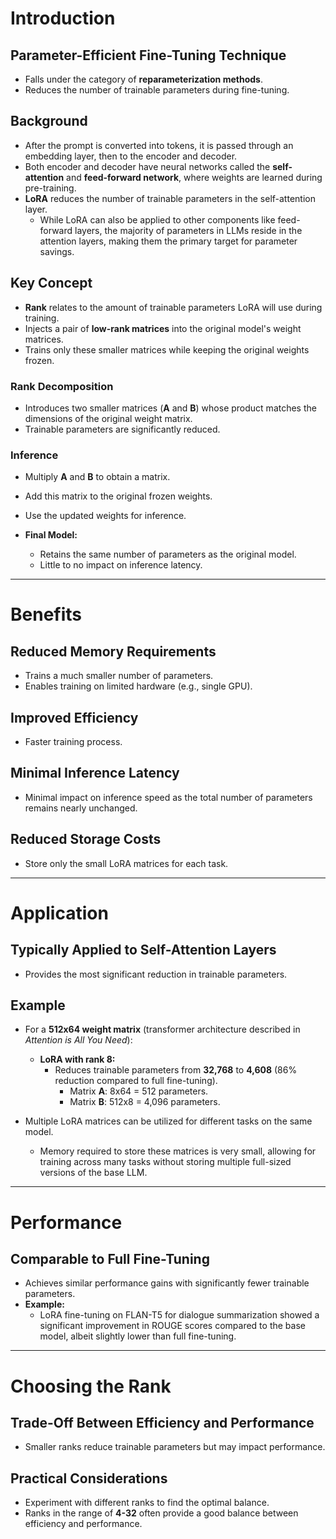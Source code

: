 # Introduction

## Parameter-Efficient Fine-Tuning Technique
- Falls under the category of **reparameterization methods**.  
- Reduces the number of trainable parameters during fine-tuning.  

## Background
- After the prompt is converted into tokens, it is passed through an embedding layer, then to the encoder and decoder.  
- Both encoder and decoder have neural networks called the **self-attention** and **feed-forward network**, where weights are learned during pre-training.  
- **LoRA** reduces the number of trainable parameters in the self-attention layer.  
  - While LoRA can also be applied to other components like feed-forward layers, the majority of parameters in LLMs reside in the attention layers, making them the primary target for parameter savings.  

## Key Concept
- **Rank** relates to the amount of trainable parameters LoRA will use during training.  
- Injects a pair of **low-rank matrices** into the original model's weight matrices.  
- Trains only these smaller matrices while keeping the original weights frozen.  

### Rank Decomposition
- Introduces two smaller matrices (**A** and **B**) whose product matches the dimensions of the original weight matrix.  
- Trainable parameters are significantly reduced.  

### Inference
- Multiply **A** and **B** to obtain a matrix.  
- Add this matrix to the original frozen weights.  
- Use the updated weights for inference.  

- **Final Model:**  
  - Retains the same number of parameters as the original model.  
  - Little to no impact on inference latency.  

---

# Benefits

## Reduced Memory Requirements
- Trains a much smaller number of parameters.  
- Enables training on limited hardware (e.g., single GPU).  

## Improved Efficiency
- Faster training process.  

## Minimal Inference Latency
- Minimal impact on inference speed as the total number of parameters remains nearly unchanged.  

## Reduced Storage Costs
- Store only the small LoRA matrices for each task.  

---

# Application

## Typically Applied to Self-Attention Layers
- Provides the most significant reduction in trainable parameters.  

## Example
- For a **512x64 weight matrix** (transformer architecture described in *Attention is All You Need*):  
  - **LoRA with rank 8:**  
    - Reduces trainable parameters from **32,768** to **4,608** (86% reduction compared to full fine-tuning).  
      - Matrix **A**: 8x64 = 512 parameters.  
      - Matrix **B**: 512x8 = 4,096 parameters.  

- Multiple LoRA matrices can be utilized for different tasks on the same model.  
  - Memory required to store these matrices is very small, allowing for training across many tasks without storing multiple full-sized versions of the base LLM.  

---

# Performance

## Comparable to Full Fine-Tuning
- Achieves similar performance gains with significantly fewer trainable parameters.  
- **Example:**  
  - LoRA fine-tuning on FLAN-T5 for dialogue summarization showed a significant improvement in ROUGE scores compared to the base model, albeit slightly lower than full fine-tuning.  

---

# Choosing the Rank

## Trade-Off Between Efficiency and Performance
- Smaller ranks reduce trainable parameters but may impact performance.  

## Practical Considerations
- Experiment with different ranks to find the optimal balance.  
- Ranks in the range of **4-32** often provide a good balance between efficiency and performance.  
